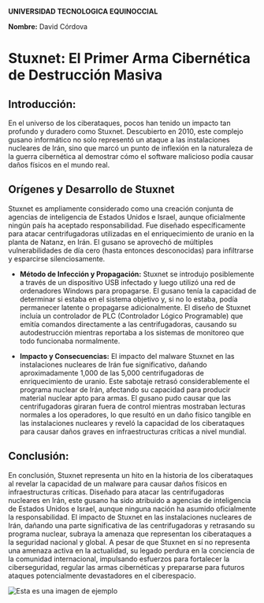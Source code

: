 **UNIVERSIDAD TECNOLOGICA EQUINOCCIAL**

**Nombre:** David Córdova

# Stuxnet: El Primer Arma Cibernética de Destrucción Masiva
## **Introducción:**
En el universo de los ciberataques, pocos han tenido un impacto tan profundo y duradero como Stuxnet. Descubierto en 2010, este complejo gusano informático no solo representó un ataque a las instalaciones nucleares de Irán, sino que marcó un punto de inflexión en la naturaleza de la guerra cibernética al demostrar cómo el software malicioso podía causar daños físicos en el mundo real.

## **Orígenes y Desarrollo de Stuxnet**
Stuxnet es ampliamente considerado como una creación conjunta de agencias de inteligencia de Estados Unidos e Israel, aunque oficialmente ningún país ha aceptado responsabilidad. Fue diseñado específicamente para atacar centrifugadoras utilizadas en el enriquecimiento de uranio en la planta de Natanz, en Irán. El gusano se aprovechó de múltiples vulnerabilidades de día cero (hasta entonces desconocidas) para infiltrarse y esparcirse silenciosamente.

- **Método de Infección y Propagación:**
Stuxnet se introdujo posiblemente a través de un dispositivo USB infectado y luego utilizó una red de ordenadores Windows para propagarse. El gusano tenía la capacidad de determinar si estaba en el sistema objetivo y, si no lo estaba, podía permanecer latente o propagarse adicionalmente. El diseño de Stuxnet incluía un controlador de PLC (Controlador Lógico Programable) que emitía comandos directamente a las centrifugadoras, causando su autodestrucción mientras reportaba a los sistemas de monitoreo que todo funcionaba normalmente.

- **Impacto y Consecuencias:**
El impacto del malware Stuxnet en las instalaciones nucleares de Irán fue significativo, dañando aproximadamente 1,000 de las 5,000 centrifugadoras de enriquecimiento de uranio. Este sabotaje retrasó considerablemente el programa nuclear de Irán, afectando su capacidad para producir material nuclear apto para armas. El gusano pudo causar que las centrifugadoras giraran fuera de control mientras mostraban lecturas normales a los operadores, lo que resultó en un daño físico tangible en las instalaciones nucleares y reveló la capacidad de los ciberataques para causar daños graves en infraestructuras críticas a nivel mundial.

## **Conclusión**:
En conclusión, Stuxnet representa un hito en la historia de los ciberataques al revelar la capacidad de un malware para causar daños físicos en infraestructuras críticas. Diseñado para atacar las centrifugadoras nucleares en Irán, este gusano ha sido atribuido a agencias de inteligencia de Estados Unidos e Israel, aunque ninguna nación ha asumido oficialmente la responsabilidad. El impacto de Stuxnet en las instalaciones nucleares de Irán, dañando una parte significativa de las centrifugadoras y retrasando su programa nuclear, subraya la amenaza que representan los ciberataques a la seguridad nacional y global. A pesar de que Stuxnet en sí no representa una amenaza activa en la actualidad, su legado perdura en la conciencia de la comunidad internacional, impulsando esfuerzos para fortalecer la ciberseguridad, regular las armas cibernéticas y prepararse para futuros ataques potencialmente devastadores en el ciberespacio. 

![Esta es una imagen de ejemplo](https://s.yimg.com/ny/api/res/1.2/EvYPGjO69kdero1jXugQ4w--/YXBwaWQ9aGlnaGxhbmRlcjt3PTI0MDA7aD0xMjky/https://media-mbst-pub-ue1.s3.amazonaws.com/creatr-uploaded-images/2019-08/1bef9bd0-cb54-11e9-afbb-41ba524c604d)
